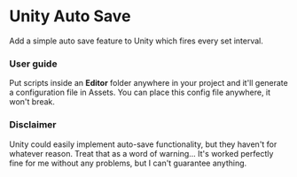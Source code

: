 # Unity Auto Save
Add a simple auto save feature to Unity which fires every set interval. 

### User guide<br>
Put scripts inside an <b>Editor</b> folder anywhere in your project and it'll generate a configuration file in Assets. You can place this config file anywhere, it won't break.

### Disclaimer
Unity could easily implement auto-save functionality, but they haven't for whatever reason. Treat that as a word of warning... It's worked perfectly fine for me without any problems, but I can't guarantee anything.
